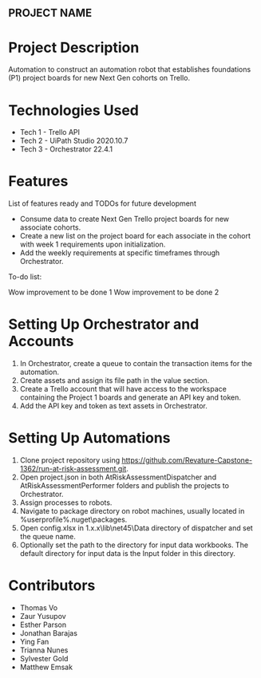 ## PROJECT NAME

# Project Description
Automation to construct an automation robot that establishes foundations (P1) project boards for new Next Gen cohorts on Trello.

# Technologies Used
- Tech 1 - Trello API
- Tech 2 - UiPath Studio 2020.10.7
- Tech 3 - Orchestrator 22.4.1

# Features

List of features ready and TODOs for future development

- Consume data to create Next Gen Trello project boards for new associate cohorts.
- Create a new list on the project board for each associate in the cohort with week 1 requirements upon initialization.
- Add the weekly requirements at specific timeframes through Orchestrator.

To-do list:

Wow improvement to be done 1
Wow improvement to be done 2


# Setting Up Orchestrator and Accounts
  1. In Orchestrator, create a queue to contain the transaction items for the automation.
  2. Create assets and assign its file path in the value section.
  3. Create a Trello account that will have access to the workspace containing the Project 1 boards and generate an API key and token.
  4. Add the API key and token as text assets in Orchestrator.

# Setting Up Automations
  1. Clone project repository using https://github.com/Revature-Capstone-1362/run-at-risk-assessment.git.
  2. Open project.json in both AtRiskAssessmentDispatcher and AtRiskAssessmentPerformer folders and publish the projects to Orchestrator.
  3. Assign processes to robots.
  4. Navigate to package directory on robot machines, usually located in %userprofile%\.nuget\packages.
  5. Open config.xlsx in 1.x.x\lib\net45\Data directory of dispatcher and set the queue name.
  6. Optionally set the path to the directory for input data workbooks. The default directory for input data is the Input folder in this directory.

# Contributors
- Thomas Vo
- Zaur Yusupov
- Esther Parson
- Jonathan Barajas
- Ying Fan
- Trianna Nunes
- Sylvester Gold
- Matthew Emsak


